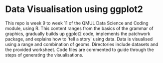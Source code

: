 # Data Visualisation using ggplot2
This repo is week 9 to week 11 of the QMUL Data Science and Coding module, using R. This content ranges from the basics of the grammar of graphics, gradually builds up ggplot2 code, implements the patchwork package, and explains how to 'tell a story' using data. Data is visualised using a range and combination of geoms.
Directories include datasets and the provided worksheet. Code files are commented to guide through the steps of generating the visualisations.
